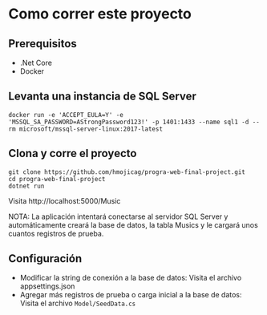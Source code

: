# Como correr este proyecto

## Prerequisitos

* .Net Core
* Docker


## Levanta una instancia de SQL Server

    docker run -e 'ACCEPT_EULA=Y' -e 'MSSQL_SA_PASSWORD=AStrongPassword123!' -p 1401:1433 --name sql1 -d --rm microsoft/mssql-server-linux:2017-latest
    
## Clona y corre el proyecto
    
    git clone https://github.com/hmojicag/progra-web-final-project.git
    cd progra-web-final-project
    dotnet run
    
Visita http://localhost:5000/Music

NOTA: La aplicación intentará conectarse al servidor SQL Server y automáticamente creará la base de datos, la tabla
Musics y le cargará unos cuantos registros de prueba.

## Configuración

* Modificar la string de conexión a la base de datos: Visita el archivo appsettings.json
* Agregar más registros de prueba o carga inicial a la base de datos: Visita el archivo `Model/SeedData.cs`